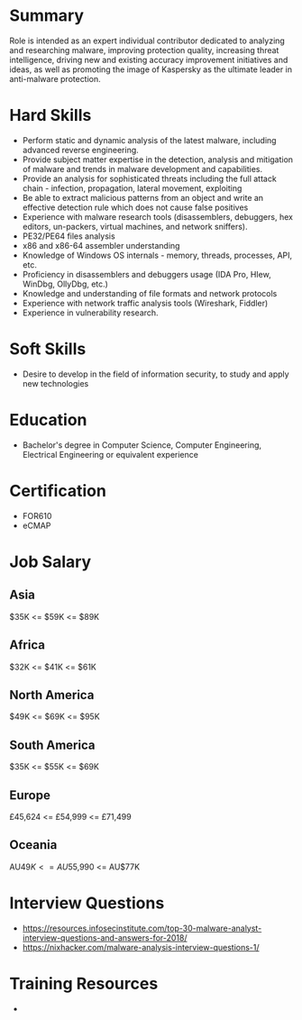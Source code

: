 # Summary
Role is intended as an expert individual contributor dedicated to analyzing and researching malware, improving protection quality, increasing threat intelligence, driving new and existing accuracy improvement initiatives and ideas, as well as promoting the image of Kaspersky as the ultimate leader in anti-malware protection.

# Hard Skills
* Perform static and dynamic analysis of the latest malware, including advanced reverse engineering.
* Provide subject matter expertise in the detection, analysis and mitigation of malware and trends in malware development and capabilities.
* Provide an analysis for sophisticated threats including the full attack chain - infection, propagation, lateral movement, exploiting
* Be able to extract malicious patterns from an object and write an effective detection rule which does not cause false positives 
* Experience with malware research tools (disassemblers, debuggers, hex editors, un-packers, virtual machines, and network sniffers).
* PE32/PE64 files analysis
* x86 and x86-64 assembler understanding
* Knowledge of Windows OS internals - memory, threads, processes, API, etc.
* Proficiency in disassemblers and debuggers usage (IDA Pro, HIew, WinDbg, OllyDbg, etc.)
* Knowledge and understanding of file formats and network protocols
* Experience with network traffic analysis tools (Wireshark, Fiddler)
* Experience in vulnerability research.


# Soft Skills
* Desire to develop in the field of information security, to study and apply new technologies


# Education
  * Bachelor's degree in Computer Science, Computer Engineering, Electrical Engineering or equivalent experience


# Certification
  * FOR610
  * eCMAP


# Job Salary


## Asia
$35K <= $59K <= $89K


## Africa
$32K <= $41K <= $61K


## North America
$49K <= $69K <= $95K


## South America
$35K <= $55K <= $69K


## Europe
£45,624 <= £54,999 <= £71,499
 

## Oceania
AU$49K <= AU$55,990 <= AU$77K


# Interview Questions
 * https://resources.infosecinstitute.com/top-30-malware-analyst-interview-questions-and-answers-for-2018/
 * https://nixhacker.com/malware-analysis-interview-questions-1/


# Training Resources
  * 




